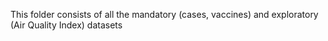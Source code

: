 This folder consists of all the mandatory (cases, vaccines) and exploratory (Air Quality Index) datasets
